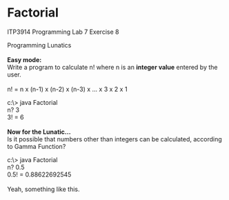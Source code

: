# Factorial
ITP3914 Programming Lab 7 Exercise 8

Programming Lunatics<br />
<br />
**Easy mode:**<br />
Write a program to calculate n! where n is an **integer value** entered by the user.<br />
<br />
n\! = n x \(n-1\) x \(n-2\) x \(n-3\) x ... x 3 x 2 x 1<br />

c:\\> java Factorial <br />
n? 3 <br />
3! = 6<br />
<br />
**Now for the Lunatic...**<br />
Is it possible that numbers other than integers can be calculated, according to Gamma Function?

c:\\> java Factorial <br />
n? 0.5 <br />
0.5! = 0.88622692545<br />
<br />
Yeah, something like this.<br />
